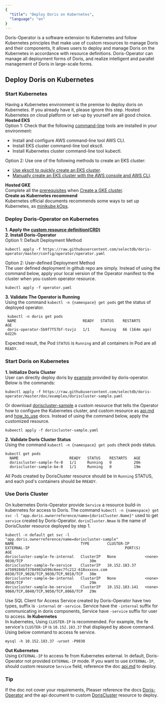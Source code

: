 ```yaml
---
{
  "title": "Deploy Doris on Kubernetes",
  "language": "en"
}
---
```


<!-- 
Licensed to the Apache Software Foundation (ASF) under one
or more contributor license agreements.  See the NOTICE file
distributed with this work for additional information
regarding copyright ownership.  The ASF licenses this file
to you under the Apache License, Version 2.0 (the
"License"); you may not use this file except in compliance
with the License.  You may obtain a copy of the License at

  http://www.apache.org/licenses/LICENSE-2.0

Unless required by applicable law or agreed to in writing,
software distributed under the License is distributed on an
"AS IS" BASIS, WITHOUT WARRANTIES OR CONDITIONS OF ANY
KIND, either express or implied.  See the License for the
specific language governing permissions and limitations
under the License.
-->

Doris-Operator is a software extension to Kubernetes and follow Kubernetes principles that make use of custom resources to manage Doris and their components, It allows users to deploy and manage Doris on the Kubernetes in accordance with resource definitions. Doris-Operator can manage all deployment forms of Doris, and realize intelligent and parallel management of Doris in large-scale forms.  

## Deploy Doris on Kubernetes

### Start Kubernetes
Having a Kubernetes environment is the premise to deploy doris on Kubernetes. If you already have it, please ignore this step. 
Hosted Kubernetes on cloud platform or set-up by yourself are all good choice.  
**Hosted EKS**  
Option 1: Check that the following [command-line](https://docs.aws.amazon.com/eks/latest/userguide/getting-started.html) tools are installed in your environment:  
- Install and configure AWS command-line tool AWS CLI.
- Install EKS cluster command-line tool eksctl.
- Install Kubernetes cluster command-line tool kubectl. 

Option 2: Use one of the following methods to create an EKS cluster:  
- [Use eksctl to quickly create an EKS cluster](https://docs.aws.amazon.com/eks/latest/userguide/getting-started-eksctl.html).
- [Manually create an EKS cluster with the AWS console and AWS CLI](https://docs.aws.amazon.com/eks/latest/userguide/getting-started-console.html).

**Hosted GKE**    
Complete all the [prerequisites](https://cloud.google.com/kubernetes-engine/docs/deploy-app-cluster#before-you-begin) when [Create a GKE cluster](https://cloud.google.com/kubernetes-engine/docs/deploy-app-cluster#create_cluster).  
**Create as Kubernetes recommend**    
Kubernetes official documents recommends some ways to set up Kubernetes, as [minikube](https://minikube.sigs.k8s.io/docs/start/),[kOps](https://kubernetes.io/zh-cn/docs/setup/production-environment/tools/kops/).

### Deploy Doris-Operator on Kubernetes
**1. Apply the [custom resource definition(CRD)](https://kubernetes.io/docs/concepts/extend-kubernetes/api-extension/custom-resources/#customresourcedefinitions)**  
**2. Install Doris-Operator**  
   Option 1: Default Deployment Method
   ```shell
   kubectl apply -f https://raw.githubusercontent.com/selectdb/doris-operator/master/config/operator/operator.yaml
   ```  
   Option 2: User-defined Deployment Method  
   The user defined deployment in github repo are simply. Instead of using the command below, apply your local version of the Operator manifest to the cluster when you custom operator resource.
   ```shell
   kubectl apply -f operator.yaml  
   ```  
**3. Validate The Operator is Running**  
Using the command `kubectl -n {namespace} get pods` get the status of deployed operator. 
```shell
 kubectl -n doris get pods
 NAME                              READY   STATUS    RESTARTS        AGE
 doris-operator-5b9f7f57bf-tsvjz   1/1     Running   66 (164m ago)   6d22h
```
Expected result, the Pod `STATUS` is `Running` and all containers in Pod are all `READY`.

### Start Doris on Kubernetes
**1. Initialize Doris Cluster**    
User can directly deploy doris by [example](https://github.com/selectdb/doris-operator/tree/master/doc/examples) provided by doris-operator. Below is the commands:    
```shell
kubectl apply -f https://raw.githubusercontent.com/selectdb/doris-operator/master/doc/examples/doriscluster-sample.yaml  
```
Or download [doriscluster-sample](https://github.com/selectdb/doris-operator/master/doc/examples/doriscluster-sample.yaml) a custom resource that tells the Operator how to configure the Kubernetes cluster, and custom resource as [api.md](https://github.com/selectdb/doris-operator/blob/master/doc/api.md) and 
[how_to_use](https://github.com/selectdb/doris-operator/tree/master/doc/how_to_use.md) docs. Instead of using the command below, apply the customized resource.
```shell
kubeectl apply -f doriscluster-sample.yaml  
```
**2. Validate Doris Cluster Status**  
Using the command `kubectl -n {namespace} get pods` check pods status.
```shell
kubectl get pods
  NAME                       READY   STATUS    RESTARTS   AGE
  doriscluster-sample-fe-0   1/1     Running   0          20m
  doriscluster-sample-be-0   1/1     Running   0          19m
```
All Pods created by DorisCluster resource should be in `Running` STATUS, and each pod's containers should be `RREADY`.
### Use Doris Cluster
On kubernetes Doris-Operator provide `Service` a resource build-in kubernetes for access to Doris.
The command `kubectl -n {namespace} get svc -l "app.doris.ownerreference/name={dorisCluster.Name}"` used to get `service` created by Doris-Operator. `dorisCluster.Nmae` is the name of DorisCluster resource deployed by step 1.
```shell
kubectl -n default get svc -l "app.doris.ownerreference/name=doriscluster-sample"
NAME                              TYPE        CLUSTER-IP       EXTERNAL-IP                                           PORT(S)                               AGE
doriscluster-sample-fe-internal   ClusterIP   None             <none>                                                9030/TCP                              30m
doriscluster-sample-fe-service    ClusterIP   10.152.183.37    a7509284bf3784983a596c6eec7fc212-618xxxxxx.com        8030/TCP,9020/TCP,9030/TCP,9010/TCP   30m
doriscluster-sample-be-internal   ClusterIP   None             <none>                                                9050/TCP                              29m
doriscluster-sample-be-service    ClusterIP   10.152.183.141   <none>                                                9060/TCP,8040/TCP,9050/TCP,8060/TCP   29m
```
Use SQL Client for Access
Service created by Doris-Operator have two types, suffix is `-internal` or `-service`. Service have the `-internal` suffix for communicating in doris components, Service have `-service` suffix for user to access.
**In Kubernetes**  
In kubernetes, Using `CLUSTER-IP`  is recommended. For example, the fe service's `CLUSTER-IP`  is `10.152.183.37` that displayed by above command. Using below command to access fe service.
```shell
mysql -h 10.152.183.37 -uroot -P9030
```
**Out Kubernetes**  
Using `EXTERNAL-IP` to access fe from Kubernetes external. In default, Doris-Operator not provided `EXTERNAL-IP` mode. If you want to use `EXTERNAL-IP`, should custom resource `Service` field, reference the doc [api.md](https://github.com/selectdb/doris-operator/blob/master/doc/api.md) to deploy.

### Tip
If the doc not cover your requirements, Pleaser reference the docs [Doris-Operator](https://github.com/selectdb/doris-operator/tree/master/doc/how_to_use.md) and the api document to custom [DorisCluster](https://github.com/selectdb/doris-operator/blob/master/doc/api.md) resource to deploy.
